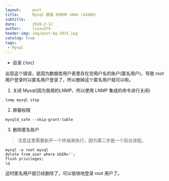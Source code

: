 ```yaml
---
layout:     post
title:      Mysql 报错 ERROR 1044 (42000)
subtitle:   
date:       2020-2-12
author:     liuxu379
header-img: img/post-bg-2015.jpg
catalog: true
tags:
 - Mysql
---
```


* 目录
  {:toc}

出现这个错误，是因为数据库用户表里存在空用户名的账户(匿名用户)，导致 root 用户登录时以匿名用户登录了，所以删掉这个匿名用户就可以啦。

1. 关闭 Mysql(因为我用的LNMP，所以使用 LNMP 集成的命令进行关闭)
```
lnmp mysql stop
```
2. 屏蔽权限
```
mysqld_safe --skip-grant-table
```
3. 删除匿名账户
> 注意这里需要新开一个终端来执行，因为第二步是一个前台进程。
```
mysql -u root mysql
delete from user where USER='';
flush privileges;
\q
```

这时匿名用户就已经删除了，可以愉快地登录 root 用户了。
